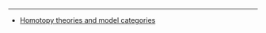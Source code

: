 ----

* [Homotopy theories and model categories](http://hopf.math.purdue.edu/Dwyer-Spalinski/theories.pdf)
